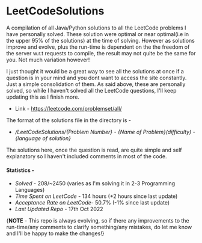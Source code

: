 # LeetCodeSolutions
A compilation of all Java/Python solutions to all the LeetCode problems I have personally solved. These solution were optimal or near optimal(i.e in the upper 95% of the solutions) at the time of solving. However as solutions improve and evolve, plus the run-time is dependent on the the freedom of the server w.r.t requests to compile, the result may not quite be the same for you. Not much variation however!

I just thought it would be a great way to see all the solutions at once if a question is in your mind and you dont want to access the site constantly. Just a simple consolidation of them.
As said above, these are personally solved, so while I haven't solved all the LeetCode questions, I'll keep updating this as I finish more.

* Link - https://leetcode.com/problemset/all/

The format of the solutions file in the directory is - 
*    <i>/LeetCodeSolutions/{Problem Number} - {Name of Problem}(difficulty) - {language of solution}</i>

The solutions here, once the question is read, are quite simple and self explanatory so I haven't included comments in most of the code.

#### Statistics - 
* <i>Solved</i> - 208/~2450 (varies as I'm solving it in 2-3 Programming Languages)
* <i>Time Spent on LeetCode</i> - 134 hours (+2 hours since last update)
* <i>Acceptance Rate on LeetCode</i>- 50.7% (-1% since last update)
* <i>Last Updated Repo</i> - 17th Oct 2022

{<b>NOTE</b> - This repo is always evolving, so if there any improvements to the run-time/any comments to clarify something/any mistakes, do let me know and I'll be happy to make the changes!}


